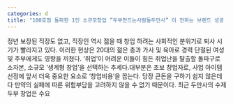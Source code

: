 ```yaml
---
categories: d
title: "100호점 돌파한 1인 소규모창업 “두부만드는사람들두만사” 이 전하는 브랜드 성공 비결은"
---
```

정년 보장된 직장도 없고, 직장인 역시 젊을 때 창업 하려는 사회적인 분위기로 퇴사 시기가 빨라지고 있다. 이러한 현상은 20대의 젊은 층과 가사 및 육아로 경력 단절된 여성 및 주부에게도 영향을 끼쳤다. ‘취업’이 어려운 이들이 힘든 취업난을 탈출할 돌파구로 소자본, 소규모 ‘생계형 창업’을 선택하는 추세다.대부분은 초보 창업자로, 사업 아이템 선정에 앞서 더욱 중요한 요소로 ‘창업비용’을 꼽는다. 당장 큰돈을 구하기 쉽지 않은데다 만약의 실패에 따른 위험부담을 고려하지 않을 수 없기 때문이다. 최근 두만사의 수제두부 창업은 수요